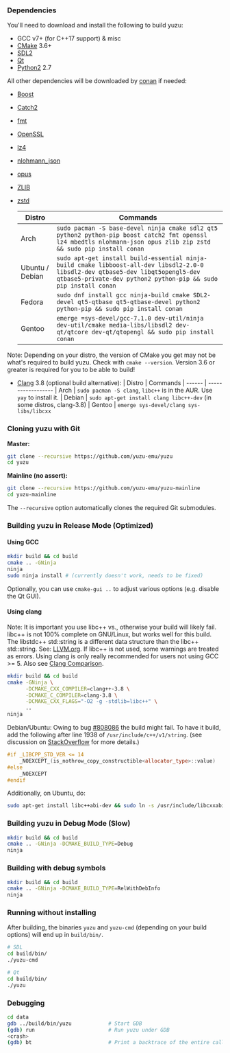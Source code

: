 ### Dependencies

You'll need to download and install the following to build yuzu:

  * GCC v7+ (for C++17 support) & misc
  * [CMake](https://www.cmake.org/) 3.6+
  * [SDL2](https://www.libsdl.org/download-2.0.php)
  * [Qt](https://qt-project.org/downloads)
  * [Python2](https://www.python.org/download/releases/2.7/) 2.7

All other dependencies will be downloaded by [conan](https://conan.io/downloads.html) if needed:

  * [Boost](https://www.boost.org/users/download/)
  * [Catch2](https://github.com/catchorg/Catch2)
  * [fmt](https://fmt.dev/)
  * [OpenSSL](https://www.openssl.org/source/)
  * [lz4](http://www.lz4.org)
  * [nlohmann_json](https://github.com/nlohmann/json)
  * [opus](https://opus-codec.org/downloads/)
  * [ZLIB](https://www.zlib.net/)
  * [zstd](https://facebook.github.io/zstd/)

      | Distro          | Commands
      | --------------- | ----------------
      | Arch            | `sudo pacman -S base-devel ninja cmake sdl2 qt5 python2 python-pip boost catch2 fmt openssl lz4 mbedtls nlohmann-json opus zlib zip zstd && sudo pip install conan`
      | Ubuntu / Debian | `sudo apt-get install build-essential ninja-build cmake libboost-all-dev libsdl2-2.0-0 libsdl2-dev qtbase5-dev libqt5opengl5-dev qtbase5-private-dev python2 python-pip && sudo pip install conan`
      | Fedora          | `sudo dnf install gcc ninja-build cmake SDL2-devel qt5-qtbase qt5-qtbase-devel python2 python-pip && sudo pip install conan`
      | Gentoo          | `emerge =sys-devel/gcc-7.1.0 dev-util/ninja dev-util/cmake media-libs/libsdl2 dev-qt/qtcore dev-qt/qtopengl && sudo pip install conan`

Note: Depending on your distro, the version of CMake you get may not be what's required to build yuzu. Check with `cmake --version`. Version 3.6 or greater is required for you to be able to build!

  * [Clang](https://github.com/llvm-mirror/clang) 3.8 (optional build alternative):
      | Distro | Commands
      | ------ | ------------------
      | Arch   | `sudo pacman -S clang`, `libc++` is in the AUR. Use `yay` to install it.
      | Debian | `sudo apt-get install clang libc++-dev` (in some distros, clang-3.8)
      | Gentoo | `emerge sys-devel/clang sys-libs/libcxx`

### Cloning yuzu with Git

**Master:**

  ```bash
  git clone --recursive https://github.com/yuzu-emu/yuzu
  cd yuzu
  ```

**Mainline (no assert):**

  ```bash
  git clone --recursive https://github.com/yuzu-emu/yuzu-mainline
  cd yuzu-mainline
  ```

The `--recursive` option automatically clones the required Git submodules.

### Building yuzu in Release Mode (Optimized)

#### Using GCC

```bash
mkdir build && cd build
cmake .. -GNinja
ninja
sudo ninja install # (currently doesn't work, needs to be fixed)
```

Optionally, you can use `cmake-gui ..` to adjust various options (e.g. disable the Qt GUI).

#### Using clang

Note: It is important you use libc++ vs., otherwise your build will likely fail. libc++ is not 100% complete on GNU/Linux, but works well for this build. The libstdc++ std::string is a different data structure than the libc++ std::string. See: [LLVM.org](https://llvm.org/svn/llvm-project/www-releases/trunk/3.8.0/projects/libcxx/docs/UsingLibcxx.html). If libc++ is not used, some warnings are treated as errors. Using clang is only really recommended for users not using GCC >= 5. Also see [Clang Comparison](https://clang.llvm.org/comparison.html).

  ```bash
  mkdir build && cd build
  cmake -GNinja \
        -DCMAKE_CXX_COMPILER=clang++-3.8 \
        -DCMAKE_C_COMPILER=clang-3.8 \
        -DCMAKE_CXX_FLAGS="-O2 -g -stdlib=libc++" \
        ..
  ninja
  ```

Debian/Ubuntu: Owing to bug [#808086](https://bugs.debian.org/cgi-bin/bugreport.cgi?bug=808086) the build might
fail. To have it build, add the following after line 1938 of `/usr/include/c++/v1/string`. (see discussion on
[StackOverflow](https://stackoverflow.com/questions/37096062/get-a-basic-c-program-to-compile-using-clang-on-ubuntu-16)
for more details.)

  ```cpp
  #if _LIBCPP_STD_VER <= 14
      _NOEXCEPT_(is_nothrow_copy_constructible<allocator_type>::value)
  #else
      _NOEXCEPT
  #endif
  ```

Additionally, on Ubuntu, do:

  ```bash
  sudo apt-get install libc++abi-dev && sudo ln -s /usr/include/libcxxabi/__cxxabi_config.h /usr/include/c++/v1/__cxxabi_config.h
  ```

### Building yuzu in Debug Mode (Slow)

```bash
mkdir build && cd build
cmake .. -GNinja -DCMAKE_BUILD_TYPE=Debug
ninja
```

### Building with debug symbols

```bash
mkdir build && cd build
cmake .. -GNinja -DCMAKE_BUILD_TYPE=RelWithDebInfo
ninja
```

### Running without installing

After building, the binaries `yuzu` and `yuzu-cmd` (depending on your build options) will end up in `build/bin/`.

  ```bash
  # SDL
  cd build/bin/
  ./yuzu-cmd

  # Qt
  cd build/bin/
  ./yuzu
  ```

### Debugging

```bash
cd data
gdb ../build/bin/yuzu            # Start GDB
(gdb) run                        # Run yuzu under GDB
<crash>
(gdb) bt                         # Print a backtrace of the entire callstack to see which codepath the crash occurred on
```